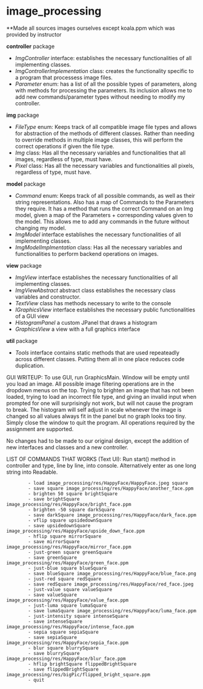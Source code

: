 # image_processing

**Made all sources images ourselves except koala.ppm which was provided by instructor

 **controller** package
- *ImgController* interface: establishes the necessary functionalities of all implementing classes.
- *ImgControllerImplementation* class: creates the functionality specific to a program that processess image files.
- *Parameter* enum: has a list of all the possible types of parameters, along with methods for processing the parameters. Its inclusion allows me to add new commands/parameter types without needing to modify my controller.


 **img** package
- *FileType* enum: Keeps track of all compatible image file types and allows for abstraction of the methods of different classes. Rather than needing to override methods in multiple image classes, this will perform the correct operations if given the file type.
- *Img* class: Has all the necessary variables and functionalities that all images, regardless of type, must have.
- *Pixel* class: Has all the necessary variables and functionalities all pixels, regardless of type, must have.


**model** package
- *Command* enum: Keeps track of all possible commands, as well as their string representations. Also has a map of Commands to the Parameters they require. It has a method that runs the correct Command on an Img model, given a map of the Parameters + corresponding values given to the model. This allows me to add any commands in the future without changing my model.
- *ImgModel* interface establishes the necessary functionalities of all implementing classes.
- *ImgModelImplmentation* class: Has all the necessary variables and functionalities to perform backend operations on images.

 **view** package
- *ImgView* interface establishes the necessary functionalities of all implementing classes.
- *ImgViewAbstract* abstract class establishes the necessary class variables and constructor.
- *TextView* class has methods necessary to write to the console 
- *IGraphicsView* interface establishes the necessary public functionalities of a GUI view
- *HistogramPanel* a custom JPanel that draws a histogram
- *GraphicsView* a view with a full graphics interface

**util** package
- *Tools* interface contains static methods that are used repeateadly across different classes. Putting them all in one place reduces code duplication.

GUI WRITEUP:
To use GUI, run GraphicsMain. Window will be empty until you load an image. All possible image filtering operations are in the dropdown menus on the top. Trying to brighten an image that has not been loaded, trying to load an incorrect file type, and giving an invalid input when prompted for one will surprisingly not work, but will not cause the program to break. The histogram will self adjust in scale whenever the image is changed so all values always fit in the panel but no graph looks too tiny. Simply close the window to quit the program. All operations required by the assignment are supported.

No changes had to be made to our original design, except the addition of new interfaces and classes and a new controller.

LIST OF COMMANDS THAT WORKS (Text UI):
Run start() method in controller and type, line by line, into console. Alternatively enter as one long string into Readable.

            - load image_processing/res/HappyFace/HappyFace.jpeg square 
            - save square image_processing/res/HappyFace/another_face.ppm
            - brighten 50 square brightSquare
            - save brightSquare image_processing/res/HappyFace/bright_face.ppm
            - brighten -50 square darkSquare 
            - save darkSquare image_processing/res/HappyFace/dark_face.ppm
            - vflip square upsidedownSquare 
            - save upsidedownSquare  image_processing/res/HappyFace/upside_down_face.ppm
            - hflip square mirrorSquare 
            - save mirrorSquare image_processing/res/HappyFace/mirror_face.ppm
            - just-green square greenSquare 
            - save greenSquare  image_processing/res/HappyFace/green_face.ppm
            - just-blue square blueSquare 
            - save blueSquare image_processing/res/HappyFace/blue_face.png
            - just-red square redSquare 
            - save redSquare image_processing/res/HappyFace/red_face.jpeg
            - just-value square valueSquare 
            - save valueSquare image_processing/res/HappyFace/value_face.ppm
            - just-luma square lumaSquare 
            - save lumaSquare image_processing/res/HappyFace/luma_face.ppm
            - just-intensity square intenseSquare 
            - save intenseSquare image_processing/res/HappyFace/intense_face.ppm
            - sepia square sepiaSquare 
            - save sepiaSquare image_processing/res/HappyFace/sepia_face.ppm
            - blur square blurrySquare
            - save blurrySquare image_processing/res/HappyFace/blur_face.ppm
            - hflip brightSquare flippedBrightSquare 
            - save flippedBrightSquare image_processing/res/bigPic/flipped_bright_square.ppm
            - quit



